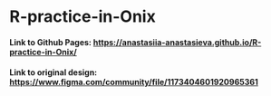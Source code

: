 # R-practice-in-Onix
#### Link to Github Pages: https://anastasiia-anastasieva.github.io/R-practice-in-Onix/
#### Link to original design: https://www.figma.com/community/file/1173404601920965361
